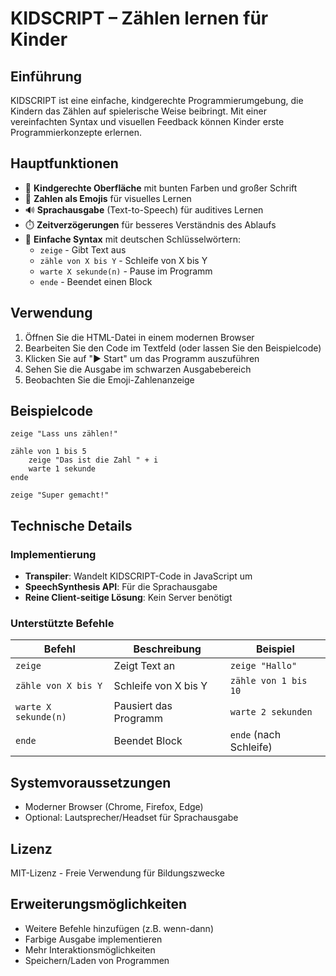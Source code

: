 # KIDSCRIPT – Zählen lernen für Kinder

## Einführung
KIDSCRIPT ist eine einfache, kindgerechte Programmierumgebung, die Kindern das Zählen auf spielerische Weise beibringt. Mit einer vereinfachten Syntax und visuellen Feedback können Kinder erste Programmierkonzepte erlernen.

## Hauptfunktionen

- 🎨 **Kindgerechte Oberfläche** mit bunten Farben und großer Schrift
- 🔢 **Zahlen als Emojis** für visuelles Lernen
- 🔊 **Sprachausgabe** (Text-to-Speech) für auditives Lernen
- ⏱️ **Zeitverzögerungen** für besseres Verständnis des Ablaufs
- 📝 **Einfache Syntax** mit deutschen Schlüsselwörtern:
  - `zeige` - Gibt Text aus
  - `zähle von X bis Y` - Schleife von X bis Y
  - `warte X sekunde(n)` - Pause im Programm
  - `ende` - Beendet einen Block

## Verwendung

1. Öffnen Sie die HTML-Datei in einem modernen Browser
2. Bearbeiten Sie den Code im Textfeld (oder lassen Sie den Beispielcode)
3. Klicken Sie auf "▶️ Start" um das Programm auszuführen
4. Sehen Sie die Ausgabe im schwarzen Ausgabebereich
5. Beobachten Sie die Emoji-Zahlenanzeige

## Beispielcode

```kidscript
zeige "Lass uns zählen!"

zähle von 1 bis 5
    zeige "Das ist die Zahl " + i
    warte 1 sekunde
ende

zeige "Super gemacht!"
```

## Technische Details

### Implementierung
- **Transpiler**: Wandelt KIDSCRIPT-Code in JavaScript um
- **SpeechSynthesis API**: Für die Sprachausgabe
- **Reine Client-seitige Lösung**: Kein Server benötigt

### Unterstützte Befehle
| Befehl | Beschreibung | Beispiel |
|--------|--------------|----------|
| `zeige` | Zeigt Text an | `zeige "Hallo"` |
| `zähle von X bis Y` | Schleife von X bis Y | `zähle von 1 bis 10` |
| `warte X sekunde(n)` | Pausiert das Programm | `warte 2 sekunden` |
| `ende` | Beendet Block | `ende` (nach Schleife) |

## Systemvoraussetzungen
- Moderner Browser (Chrome, Firefox, Edge)
- Optional: Lautsprecher/Headset für Sprachausgabe

## Lizenz
MIT-Lizenz - Freie Verwendung für Bildungszwecke

## Erweiterungsmöglichkeiten
- Weitere Befehle hinzufügen (z.B. wenn-dann)
- Farbige Ausgabe implementieren
- Mehr Interaktionsmöglichkeiten
- Speichern/Laden von Programmen
